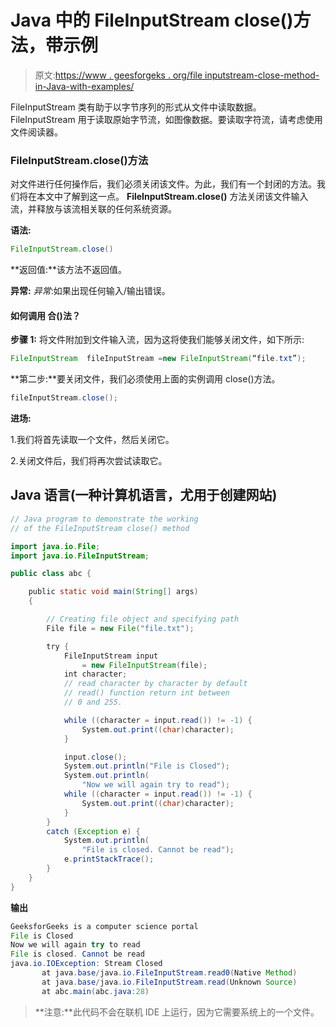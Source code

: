 # Java 中的 FileInputStream close()方法，带示例

> 原文:[https://www . geesforgeks . org/file inputstream-close-method-in-Java-with-examples/](https://www.geeksforgeeks.org/fileinputstream-close-method-in-java-with-examples/)

FileInputStream 类有助于以字节序列的形式从文件中读取数据。FileInputStream 用于读取原始字节流，如图像数据。要读取字符流，请考虑使用文件阅读器。

### **FileInputStream.close()方法**

对文件进行任何操作后，我们必须关闭该文件。为此，我们有一个封闭的方法。我们将在本文中了解到这一点。 **FileInputStream.close()** 方法关闭该文件输入流，并释放与该流相关联的任何系统资源。

**语法:**

```java
FileInputStream.close()
```

**返回值:**该方法不返回值。

**异常:** *异常*:如果出现任何输入/输出错误。

#### **如何调用** **合()法？**

**步骤 1:** 将文件附加到文件输入流，因为这将使我们能够关闭文件，如下所示:

```java
FileInputStream  fileInputStream =new FileInputStream(“file.txt”);
```

**第二步:**要关闭文件，我们必须使用上面的实例调用 close()方法。

```java
fileInputStream.close(); 
```

**进场:**

1.我们将首先读取一个文件，然后关闭它。

2.关闭文件后，我们将再次尝试读取它。

## Java 语言(一种计算机语言，尤用于创建网站)

```java
// Java program to demonstrate the working
// of the FileInputStream close() method

import java.io.File;
import java.io.FileInputStream;

public class abc {

    public static void main(String[] args)
    {

        // Creating file object and specifying path
        File file = new File("file.txt");

        try {
            FileInputStream input
                = new FileInputStream(file);
            int character;
            // read character by character by default
            // read() function return int between
            // 0 and 255.

            while ((character = input.read()) != -1) {
                System.out.print((char)character);
            }

            input.close();
            System.out.println("File is Closed");
            System.out.println(
                "Now we will again try to read");
            while ((character = input.read()) != -1) {
                System.out.print((char)character);
            }
        }
        catch (Exception e) {
            System.out.println(
                "File is closed. Cannot be read");
            e.printStackTrace();
        }
    }
}
```

**输出**

```java
GeeksforGeeks is a computer science portal
File is Closed
Now we will again try to read
File is closed. Cannot be read
java.io.IOException: Stream Closed
       at java.base/java.io.FileInputStream.read0(Native Method)
       at java.base/java.io.FileInputStream.read(Unknown Source)
       at abc.main(abc.java:28)
```

> **注意:**此代码不会在联机 IDE 上运行，因为它需要系统上的一个文件。